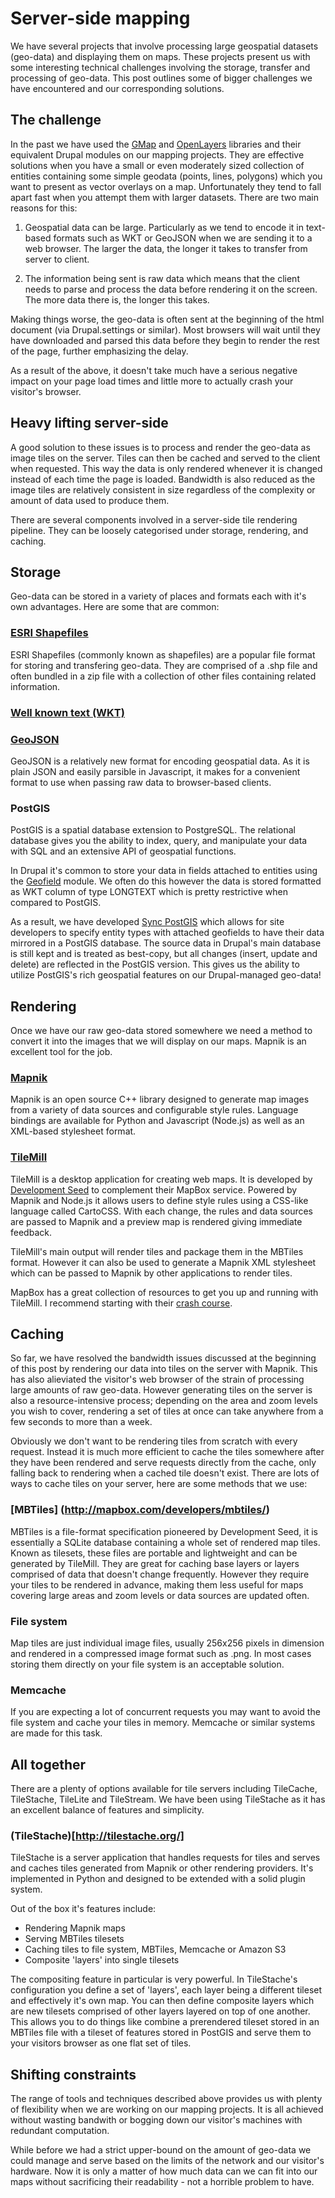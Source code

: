 # Server-side mapping

We have several projects that involve processing large geospatial datasets 
(geo-data) and displaying them on maps. These projects present us with some 
interesting technical challenges involving the storage, transfer and processing 
of geo-data. This post outlines some of bigger challenges we have encountered 
and our corresponding solutions.


## The challenge

In the past we have used the [GMap](https://developers.google.com/maps/) and 
[OpenLayers](http://openlayers.org/) libraries and their equivalent Drupal 
modules on our mapping projects. They are effective solutions when you have 
a small or even moderately sized collection of entities containing some simple 
geodata (points, lines, polygons) which you want to present as vector overlays 
on a map. Unfortunately they tend to fall apart fast when you attempt them with 
larger datasets. There are two main reasons for this:

1. Geospatial data can be large. Particularly as we tend to encode it in 
   text-based formats such as WKT or GeoJSON when we are sending it to a web 
   browser. The larger the data, the longer it takes to transfer from server to 
   client.

2. The information being sent is raw data which means that the client needs to 
   parse and process the data before rendering it on the screen. The more data 
   there is, the longer this takes.

Making things worse, the geo-data is often sent at the beginning of the html 
document (via Drupal.settings or similar). Most browsers will wait until they 
have downloaded and parsed this data before they begin to render the rest of 
the page, further emphasizing the delay.

As a result of the above, it doesn't take much have a serious negative impact 
on your page load times and little more to actually crash your visitor's 
browser.


## Heavy lifting server-side

A good solution to these issues is to process and render the geo-data as image 
tiles on the server. Tiles can then be cached and served to the client when 
requested. This way the data is only rendered whenever it is changed instead of 
each time the page is loaded. Bandwidth is also reduced as the image tiles are 
relatively consistent in size regardless of the complexity or amount of data 
used to produce them.

There are several components involved in a server-side tile rendering pipeline.
They can be loosely categorised under storage, rendering, and caching.


## Storage

Geo-data can be stored in a variety of places and formats each with it's own 
advantages. Here are some that are common:

### [ESRI Shapefiles](http://en.wikipedia.org/wiki/Shapefile)

ESRI Shapefiles (commonly known as shapefiles) are a popular file format for 
storing and transfering geo-data. They are comprised of a .shp file and often 
bundled in a zip file with a collection of other files containing related 
information.

### [Well known text (WKT)](http://en.wikipedia.org/wiki/Well-known_text)



### [GeoJSON](http://www.geojson.org/)

GeoJSON is a relatively new format for encoding geospatial data. As it is plain 
JSON and easily parsible in Javascript, it makes for a convenient format to use 
when passing raw data to browser-based clients.

### PostGIS

PostGIS is a spatial database extension to PostgreSQL. The relational database 
gives you the ability to index, query, and manipulate your data with SQL and an 
extensive API of geospatial functions.

In Drupal it's common to store your data in fields attached to entities using 
the [Geofield](http://drupal.org/project/geofield) module. We often do this 
however the data is stored formatted as WKT column of type LONGTEXT which is 
pretty restrictive when compared to PostGIS.

As a result, we have developed [Sync 
PostGIS](http://drupal.org/project/sync_postgis) which allows for site 
developers to specify entity types with attached geofields to have their data 
mirrored in a PostGIS database. The source data in Drupal's main database is 
still kept and is treated as best-copy, but all changes (insert, update and 
delete) are reflected in the PostGIS version. This gives us the ability to 
utilize PostGIS's rich geospatial features on our Drupal-managed geo-data!

## Rendering

Once we have our raw geo-data stored somewhere we need a method to convert it 
into the images that we will display on our maps. Mapnik is an excellent tool 
for the job.

### [Mapnik](http://mapnik.org/)

Mapnik is an open source C++ library designed to generate map images from 
a variety of data sources and configurable style rules. Language bindings are 
available for Python and Javascript (Node.js) as well as an XML-based 
stylesheet format.

### [TileMill](http://mapbox.com/tilemill)

TileMill is a desktop application for creating web maps. It is developed by 
[Development Seed](http://developmentseed.org) to complement their MapBox 
service. Powered by Mapnik and Node.js it allows users to define style rules 
using a CSS-like language called CartoCSS. With each change, the rules and data 
sources are passed to Mapnik and a preview map is rendered giving immediate 
feedback.

TileMill's main output will render tiles and package them in the MBTiles 
format. However it can also be used to generate a Mapnik XML stylesheet which 
can be passed to Mapnik by other applications to render tiles.

MapBox has a great collection of resources to get you up and running with 
TileMill. I recommend starting with their [crash 
course](http://mapbox.com/tilemill/docs/crashcourse/introduction).


## Caching

So far, we have resolved the bandwidth issues discussed at the beginning of 
this post by rendering our data into tiles on the server with Mapnik. This has 
also alieviated the visitor's web browser of the strain of processing large 
amounts of raw geo-data. However generating tiles on the server is also 
a resource-intensive process; depending on the area and zoom levels you wish to 
cover, rendering a set of tiles at once can take anywhere from a few seconds to 
more than a week.

Obviously we don't want to be rendering tiles from scratch with every request. 
Instead it is much more efficient to cache the tiles somewhere after they have 
been rendered and serve requests directly from the cache, only falling back to 
rendering when a cached tile doesn't exist. There are lots of ways to cache 
tiles on your server, here are some methods that we use:

### [MBTiles] (http://mapbox.com/developers/mbtiles/)

MBTiles is a file-format specification pioneered by Development Seed, it is 
essentially a SQLite database containing a whole set of rendered map tiles. 
Known as tilesets, these files are portable and lightweight and can be 
generated by TileMill. They are great for caching base layers or layers 
comprised of data that doesn't change frequently. However they require your 
tiles to be rendered in advance, making them less useful for maps covering 
large areas and zoom levels or data sources are updated often.

### File system

Map tiles are just individual image files, usually 256x256 pixels in dimension 
and rendered in a compressed image format such as .png. In most cases storing 
them directly on your file system is an acceptable solution.

### Memcache

If you are expecting a lot of concurrent requests you may want to avoid the 
file system and cache your tiles in memory. Memcache or similar systems are 
made for this task.


## All together

There are a plenty of options available for tile servers including TileCache, 
TileStache, TileLite and TileStream. We have been using TileStache as it has an 
excellent balance of features and simplicity.

### (TileStache)[http://tilestache.org/]

TileStache is a server application that handles requests for tiles and serves 
and caches tiles generated from Mapnik or other rendering providers. It's 
implemented in Python and designed to be extended with a solid plugin system. 

Out of the box it's features include:

- Rendering Mapnik maps
- Serving MBTiles tilesets
- Caching tiles to file system, MBTiles, Memcache or Amazon S3
- Composite 'layers' into single tilesets

The compositing feature in particular is very powerful. In TileStache's 
configuration you define a set of 'layers', each layer being a different 
tileset and effectively it's own map. You can then define composite layers 
which are new tilesets comprised of other layers layered on top of one another. 
This allows you to do things like combine a prerendered tileset stored in an 
MBTiles file with a tileset of features stored in PostGIS and serve them to 
your visitors browser as one flat set of tiles.

## Shifting constraints

The range of tools and techniques described above provides us with plenty of 
flexibility when we are working on our mapping projects. It is all achieved 
without wasting bandwith or bogging down our visitor's machines with redundant 
computation.

While before we had a strict upper-bound on the amount of geo-data we could 
manage and serve based on the limits of the network and our visitor's hardware. 
Now it is only a matter of how much data can we can fit into our maps without 
sacrificing their readability - not a horrible problem to have.
